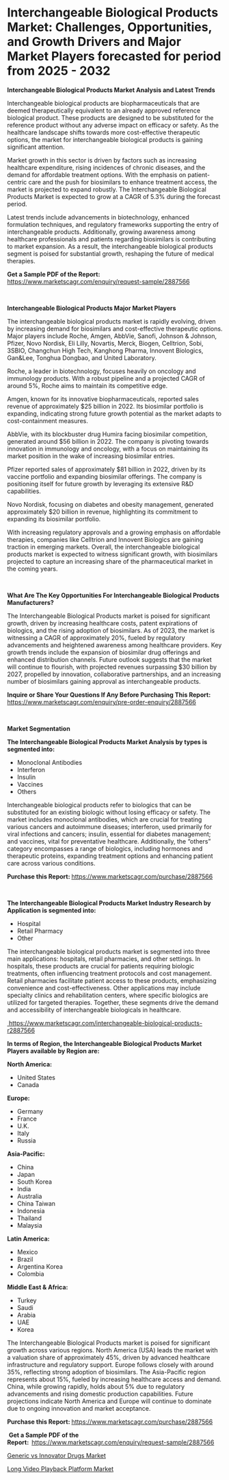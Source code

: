 <p><h1>Interchangeable Biological Products Market: Challenges, Opportunities, and Growth Drivers and Major Market Players forecasted for period from 2025 - 2032</h1></p><p><strong>Interchangeable Biological Products Market Analysis and Latest Trends</strong></p>
<p><p>Interchangeable biological products are biopharmaceuticals that are deemed therapeutically equivalent to an already approved reference biological product. These products are designed to be substituted for the reference product without any adverse impact on efficacy or safety. As the healthcare landscape shifts towards more cost-effective therapeutic options, the market for interchangeable biological products is gaining significant attention.</p><p>Market growth in this sector is driven by factors such as increasing healthcare expenditure, rising incidences of chronic diseases, and the demand for affordable treatment options. With the emphasis on patient-centric care and the push for biosimilars to enhance treatment access, the market is projected to expand robustly. The Interchangeable Biological Products Market is expected to grow at a CAGR of 5.3% during the forecast period. </p><p>Latest trends include advancements in biotechnology, enhanced formulation techniques, and regulatory frameworks supporting the entry of interchangeable products. Additionally, growing awareness among healthcare professionals and patients regarding biosimilars is contributing to market expansion. As a result, the interchangeable biological products segment is poised for substantial growth, reshaping the future of medical therapies.</p></p>
<p><strong>Get a Sample PDF of the Report:&nbsp;</strong> <a href="https://www.marketscagr.com/enquiry/request-sample/2887566?utm_campaign=2095&utm_medium=2&utm_source=Github&utm_content=ia&utm_term=14032025&utm_id=interchangeable-biological-products">https://www.marketscagr.com/enquiry/request-sample/2887566</a></p>
<p>&nbsp;</p>
<p><strong>Interchangeable Biological Products Major Market Players</strong></p>
<p><p>The interchangeable biological products market is rapidly evolving, driven by increasing demand for biosimilars and cost-effective therapeutic options. Major players include Roche, Amgen, AbbVie, Sanofi, Johnson & Johnson, Pfizer, Novo Nordisk, Eli Lilly, Novartis, Merck, Biogen, Celltrion, Sobi, 3SBIO, Changchun High Tech, Kanghong Pharma, Innovent Biologics, Gan&Lee, Tonghua Dongbao, and United Laboratory.</p><p>Roche, a leader in biotechnology, focuses heavily on oncology and immunology products. With a robust pipeline and a projected CAGR of around 5%, Roche aims to maintain its competitive edge.</p><p>Amgen, known for its innovative biopharmaceuticals, reported sales revenue of approximately $25 billion in 2022. Its biosimilar portfolio is expanding, indicating strong future growth potential as the market adapts to cost-containment measures.</p><p>AbbVie, with its blockbuster drug Humira facing biosimilar competition, generated around $56 billion in 2022. The company is pivoting towards innovation in immunology and oncology, with a focus on maintaining its market position in the wake of increasing biosimilar entries.</p><p>Pfizer reported sales of approximately $81 billion in 2022, driven by its vaccine portfolio and expanding biosimilar offerings. The company is positioning itself for future growth by leveraging its extensive R&D capabilities.</p><p>Novo Nordisk, focusing on diabetes and obesity management, generated approximately $20 billion in revenue, highlighting its commitment to expanding its biosimilar portfolio.</p><p>With increasing regulatory approvals and a growing emphasis on affordable therapies, companies like Celltrion and Innovent Biologics are gaining traction in emerging markets. Overall, the interchangeable biological products market is expected to witness significant growth, with biosimilars projected to capture an increasing share of the pharmaceutical market in the coming years.</p></p>
<p>&nbsp;</p>
<p><strong>What Are The Key Opportunities For Interchangeable Biological Products Manufacturers?</strong></p>
<p><p>The Interchangeable Biological Products market is poised for significant growth, driven by increasing healthcare costs, patent expirations of biologics, and the rising adoption of biosimilars. As of 2023, the market is witnessing a CAGR of approximately 20%, fueled by regulatory advancements and heightened awareness among healthcare providers. Key growth trends include the expansion of biosimilar drug offerings and enhanced distribution channels. Future outlook suggests that the market will continue to flourish, with projected revenues surpassing $30 billion by 2027, propelled by innovation, collaborative partnerships, and an increasing number of biosimilars gaining approval as interchangeable products.</p></p>
<p><strong>Inquire or Share Your Questions If Any Before Purchasing This Report:</strong> <a href="https://www.marketscagr.com/enquiry/pre-order-enquiry/2887566?utm_campaign=2095&utm_medium=2&utm_source=Github&utm_content=ia&utm_term=14032025&utm_id=interchangeable-biological-products">https://www.marketscagr.com/enquiry/pre-order-enquiry/2887566</a></p>
<p>&nbsp;</p>
<p><strong>Market Segmentation</strong></p>
<p><strong>The Interchangeable Biological Products Market Analysis by types is segmented into:</strong></p>
<p><ul><li> Monoclonal Antibodies</li><li>Interferon</li><li>Insulin</li><li>Vaccines</li><li>Others </li></ul></p>
<p><p>Interchangeable biological products refer to biologics that can be substituted for an existing biologic without losing efficacy or safety. The market includes monoclonal antibodies, which are crucial for treating various cancers and autoimmune diseases; interferon, used primarily for viral infections and cancers; insulin, essential for diabetes management; and vaccines, vital for preventative healthcare. Additionally, the “others” category encompasses a range of biologics, including hormones and therapeutic proteins, expanding treatment options and enhancing patient care across various conditions.</p></p>
<p><strong>Purchase this Report:&nbsp;</strong><a href="https://www.marketscagr.com/purchase/2887566?utm_campaign=2095&utm_medium=2&utm_source=Github&utm_content=ia&utm_term=14032025&utm_id=interchangeable-biological-products">https://www.marketscagr.com/purchase/2887566</a></p>
<p>&nbsp;</p>
<p><strong>The Interchangeable Biological Products Market Industry Research by Application is segmented into:</strong></p>
<p><ul><li> Hospital</li><li>Retail Pharmacy</li><li>Other </li></ul></p>
<p><p>The interchangeable biological products market is segmented into three main applications: hospitals, retail pharmacies, and other settings. In hospitals, these products are crucial for patients requiring biologic treatments, often influencing treatment protocols and cost management. Retail pharmacies facilitate patient access to these products, emphasizing convenience and cost-effectiveness. Other applications may include specialty clinics and rehabilitation centers, where specific biologics are utilized for targeted therapies. Together, these segments drive the demand and accessibility of interchangeable biologicals in healthcare.</p></p>
<p><a href="https://www.marketscagr.com/interchangeable-biological-products-r2887566?utm_campaign=2095&utm_medium=2&utm_source=Github&utm_content=ia&utm_term=14032025&utm_id=interchangeable-biological-products">&nbsp;https://www.marketscagr.com/interchangeable-biological-products-r2887566</a></p>
<p><strong>In terms of Region, the Interchangeable Biological Products Market Players available by Region are:</strong></p>
<p>
    <p> <strong> North America: </strong>
        <ul>
            <li>United States</li>
            <li>Canada</li>
        </ul>
        </p> 
    <p> <strong> Europe: </strong>
        <ul>
            <li>Germany</li>
            <li>France</li>
            <li>U.K.</li>
            <li>Italy</li>
            <li>Russia</li>
        </ul>
        </p> 
    <p> <strong> Asia-Pacific: </strong>
        <ul>
            <li>China</li>
            <li>Japan</li>
            <li>South Korea</li>
            <li>India</li>
            <li>Australia</li>
            <li>China Taiwan</li>
            <li>Indonesia</li>
            <li>Thailand</li>
            <li>Malaysia</li>
        </ul>
        </p> 
    <p> <strong> Latin America: </strong>
        <ul>
            <li>Mexico</li>
            <li>Brazil</li>
            <li>Argentina Korea</li>
            <li>Colombia</li>
        </ul>
        </p> 
    <p> <strong> Middle East & Africa: </strong>
        <ul>
            <li>Turkey</li>
            <li>Saudi</li>
            <li>Arabia</li>
            <li>UAE</li>
            <li>Korea</li>
        </ul>
    </p>
    </p>
<p><p>The Interchangeable Biological Products market is poised for significant growth across various regions. North America (USA) leads the market with a valuation share of approximately 45%, driven by advanced healthcare infrastructure and regulatory support. Europe follows closely with around 35%, reflecting strong adoption of biosimilars. The Asia-Pacific region represents about 15%, fueled by increasing healthcare access and demand. China, while growing rapidly, holds about 5% due to regulatory advancements and rising domestic production capabilities. Future projections indicate North America and Europe will continue to dominate due to ongoing innovation and market acceptance.</p></p>
<p><strong>Purchase this Report: </strong><a href="https://www.marketscagr.com/purchase/2887566?utm_campaign=2095&utm_medium=2&utm_source=Github&utm_content=ia&utm_term=14032025&utm_id=interchangeable-biological-products">https://www.marketscagr.com/purchase/2887566</a></p>
<p>&nbsp;<strong>Get a Sample PDF of the Report:&nbsp;&nbsp;</strong><a href="https://www.marketscagr.com/enquiry/request-sample/2887566?utm_campaign=2095&utm_medium=2&utm_source=Github&utm_content=ia&utm_term=14032025&utm_id=interchangeable-biological-products">https://www.marketscagr.com/enquiry/request-sample/2887566</a></p>
<p><strong></strong></p>
<p><p><a href="https://github.com/gulaimolin/Market-Research-Report-List-7/blob/main/generic-vs-innovator-drugs-market.md?utm_campaign=2095&utm_medium=2&utm_source=Github&utm_content=ia&utm_term=14032025&utm_id=interchangeable-biological-products">Generic vs Innovator Drugs Market</a></p><p><a href="https://github.com/mauripalmi/Market-Research-Report-List-6/blob/main/long-video-playback-platform-market.md?utm_campaign=2095&utm_medium=2&utm_source=Github&utm_content=ia&utm_term=14032025&utm_id=interchangeable-biological-products">Long Video Playback Platform Market</a></p></p>